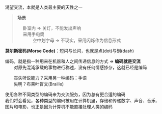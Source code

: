 渴望交流，本就是人类最主要的天性之一

> **场景**  
> 
> &emsp; 卧室内 &rArr; 关灯，不能发出声响  
> &emsp; 采用手电筒  
> &emsp; &emsp; &emsp;空中划字母 &rArr; 不现实，采用闪烁作为信息形式

**莫尔斯密码(Morse Code)**：短闪与长闪，也就是点(dot)与划(dash)

编码，就是指一种用来在机器和人之间传递信息的方式 => **编码就是交流**  
&emsp;&emsp;对原先混沌承载的事物进行称述，没有任何情感掺杂，这就已经是编码

&emsp;&emsp;丧失听说能力？采用另一种编码：手语  
&emsp;&emsp;失明？布莱叶盲文(Braille)

使用各种不同类型的编码来为交流服务，因为总有更合适的编码  
我们将会看见，各种类型的编码被用在计算机里，存储和传递数字、声音、音乐、图片和电影，也正是因为计算机不能直接处理人类的编码